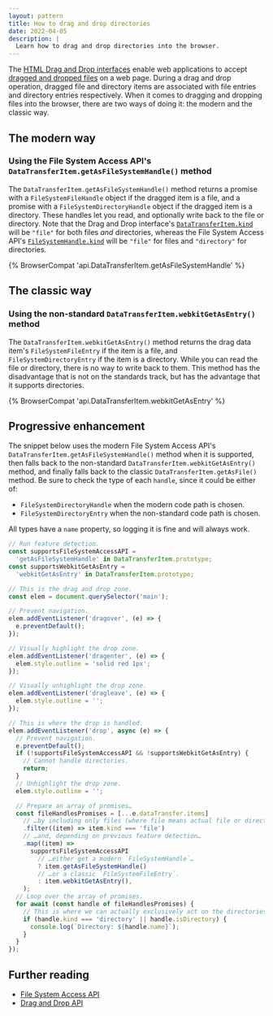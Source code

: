 ```yaml
---
layout: pattern
title: How to drag and drop directories
date: 2022-04-05
description: |
  Learn how to drag and drop directories into the browser.
---
```


The
[HTML Drag and Drop interfaces](https://developer.mozilla.org/docs/Web/API/HTML_Drag_and_Drop_API)
enable web applications to accept
[dragged and dropped files](https://developer.mozilla.org/docs/Web/API/HTML_Drag_and_Drop_API/File_drag_and_drop)
on a web page. During a drag and drop operation, dragged file and directory items are associated
with file entries and directory entries respectively. When it comes to dragging and dropping files
into the browser, there are two ways of doing it: the modern and the classic way.

## The modern way

### Using the File System Access API's `DataTransferItem.getAsFileSystemHandle()` method

The `DataTransferItem.getAsFileSystemHandle()` method returns a promise with a
`FileSystemFileHandle` object if the dragged item is a file, and a promise with a
`FileSystemDirectoryHandle` object if the dragged item is a directory. These handles let you read,
and optionally write back to the file or directory. Note that the Drag and Drop interface's
[`DataTransferItem.kind`](https://developer.mozilla.org/docs/Web/API/DataTransferItem/kind) will be
`"file"` for both files _and_ directories, whereas the File System Access API's
[`FileSystemHandle.kind`](https://wicg.github.io/file-system-access/#dom-filesystemhandle-kind) will
be `"file"` for files and `"directory"` for directories.

{% BrowserCompat 'api.DataTransferItem.getAsFileSystemHandle' %}

## The classic way

### Using the non-standard `DataTransferItem.webkitGetAsEntry()` method

The `DataTransferItem.webkitGetAsEntry()` method returns the drag data item's `FileSystemFileEntry`
if the item is a file, and `FileSystemDirectoryEntry` if the item is a directory. While you can read
the file or directory, there is no way to write back to them. This method has the disadvantage that
is not on the standards track, but has the advantage that it supports directories.

{% BrowserCompat 'api.DataTransferItem.webkitGetAsEntry' %}

## Progressive enhancement

The snippet below uses the modern File System Access API's
`DataTransferItem.getAsFileSystemHandle()` method when it is supported, then falls back to the
non-standard `DataTransferItem.webkitGetAsEntry()` method, and finally falls back to the classic
`DataTransferItem.getAsFile()` method. Be sure to check the type of each `handle`, since it could be
either of:

- `FileSystemDirectoryHandle` when the modern code path is chosen.
- `FileSystemDirectoryEntry` when the non-standard code path is chosen.

All types have a `name` property, so logging it is fine and will always work.

```js
// Run feature detection.
const supportsFileSystemAccessAPI =
  'getAsFileSystemHandle' in DataTransferItem.prototype;
const supportsWebkitGetAsEntry =
  'webkitGetAsEntry' in DataTransferItem.prototype;

// This is the drag and drop zone.
const elem = document.querySelector('main');

// Prevent navigation.
elem.addEventListener('dragover', (e) => {
  e.preventDefault();
});

// Visually highlight the drop zone.
elem.addEventListener('dragenter', (e) => {
  elem.style.outline = 'solid red 1px';
});

// Visually unhighlight the drop zone.
elem.addEventListener('dragleave', (e) => {
  elem.style.outline = '';
});

// This is where the drop is handled.
elem.addEventListener('drop', async (e) => {
  // Prevent navigation.
  e.preventDefault();
  if (!supportsFileSystemAccessAPI && !supportsWebkitGetAsEntry) {
    // Cannot handle directories.
    return;
  }
  // Unhighlight the drop zone.
  elem.style.outline = '';

  // Prepare an array of promises…
  const fileHandlesPromises = [...e.dataTransfer.items]
    // …by including only files (where file means actual file or directory)…
    .filter((item) => item.kind === 'file')
    // …and, depending on previous feature detection…
    .map((item) =>
      supportsFileSystemAccessAPI
        // …either get a modern `FileSystemHandle`…
        ? item.getAsFileSystemHandle()
        // …or a classic `FileSystemFileEntry`.
        : item.webkitGetAsEntry(),
    );
  // Loop over the array of promises.
  for await (const handle of fileHandlesPromises) {
    // This is where we can actually exclusively act on the directories.
    if (handle.kind === 'directory' || handle.isDirectory) {
      console.log(`Directory: ${handle.name}`);
    }
  }
});
```

## Further reading

- [File System Access API](/file-system-access/)
- [Drag and Drop API](/drag-and-drop/)
